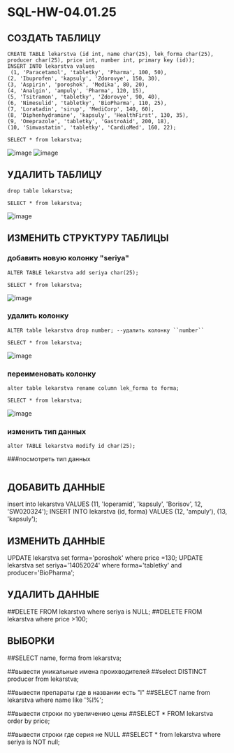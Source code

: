 # SQL-HW-04.01.25

## СОЗДАТЬ ТАБЛИЦУ
```
CREATE TABLE lekarstva (id int, name char(25), lek_forma char(25), producer char(25), price int, number int, primary key (id));
INSERT INTO lekarstva values
 (1, 'Paracetamol', 'tabletky', 'Pharma', 100, 50),
(2, 'Ibuprofen', 'kapsuly', 'Zdorovye', 150, 30),
(3, 'Aspirin', 'poroshok', 'Medika', 80, 20),
(4, 'Analgin', 'ampuly', 'Pharma', 120, 15),
(5, 'Tsitramon', 'tabletky', 'Zdorovye', 90, 40), 
(6, 'Nimesulid', 'tabletky', 'BioPharma', 110, 25),
(7, 'Loratаdin', 'sirup', 'MediCorp', 140, 60),
(8, 'Diphenhydramine', 'kapsuly', 'HealthFirst', 130, 35),
(9, 'Omeprazole', 'tabletky', 'GastroAid', 200, 18),
(10, 'Simvastatin', 'tabletky', 'CardioMed', 160, 22);
```
```
SELECT * from lekarstva;
```
![image](https://github.com/user-attachments/assets/2ed03c35-e91a-46dc-af04-cf215d5188fb)
![image](https://github.com/user-attachments/assets/20d30b8a-1512-4615-842d-0bbdf48d00e9)



## УДАЛИТЬ ТАБЛИЦУ
```
drop table lekarstva;
```

```
SELECT * from lekarstva;
```
![image](https://github.com/user-attachments/assets/cf18591e-65ad-44ac-b725-a93d8f7817bd)


## ИЗМЕНИТЬ СТРУКТУРУ ТАБЛИЦЫ

### добавить новую колонку "seriya"
```
ALTER TABLE lekarstva add seriya char(25);
```
```
SELECT * from lekarstva;
```
![image](https://github.com/user-attachments/assets/4892a71c-dbb3-49fe-85c7-b485a9f19a19)

### удалить колонку
```
ALTER table lekarstva drop number; --удалить колонку ``number``
```
```
SELECT * from lekarstva;
```
![image](https://github.com/user-attachments/assets/19593fc5-f586-4ee4-bffc-e7c0b39b545a)


### переименовать колонку
```
alter table lekarstva rename column lek_forma to forma;
```
```
SELECT * from lekarstva;
```
![image](https://github.com/user-attachments/assets/ad24fd4a-4e53-4a0a-b30a-66657cf01057)


### изменить тип данных
```
alter TABLE lekarstva modify id char(25);
```

###посмотреть тип данных 
```describe lekarstva;
```

## ДОБАВИТЬ ДАННЫЕ
insert into lekarstva VALUES (11, 'loperamid', 'kapsuly', 'Borisov', 12, 'SW020324');
INSERT INTO lekarstva (id, forma) VALUES (12, 'ampuly'), (13, 'kapsuly');

## ИЗМЕНИТЬ ДАННЫЕ
UPDATE lekarstva set forma='poroshok' where price =130;
UPDATE lekarstva set seriya='14052024' where forma='tabletky' and producer='BioPharma';

## УДАЛИТЬ ДАННЫЕ
##DELETE FROM lekarstva where seriya is NULL;
##DELETE FROM lekarstva where price >100;

## ВЫБОРКИ
##SELECT name, forma from lekarstva;

##вывеcти уникальные имена проихводителей
##select DISTINCT producer from lekarstva;

##вывести препараты где в названии есть "l"
##SELECT name from lekarstva where name like '%l%'; 

##вывести строки по увеличению цены
##SELECT * FROM lekarstva order by price;

##вывести строки где серия не NULL
##SELECT * from lekarstva where seriya is NOT null;


